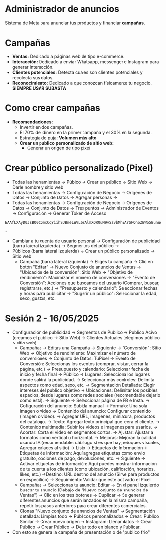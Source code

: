 # Administrador de anuncios
Sistema de Meta para anunciar tus productos y financiar **campañas**.

# Campañas
- **Ventas:** Dedicado a páginas web de tipo e-commerce.
- **Interacción:** Dedicado a enviar Whatsapp, messenger e Instagram para generar interacción.
- **Clientes potenciales:** Detecta cuales son clientes potenciales y recolecta sus datos.
- **Reconocimiento:** Dedicado a que conozcan físicamente tu negocio.
**SIEMPRE USAR SUBASTA**
# Como crear campañas
- **Recomendaciones:**
	- Invertir en dos campañas.
	- El 70% del dinero en la primer campaña y el 30% en la segunda.
	- Estrategia de puja: **Volumen más alto**
	- **Crear un publico personalizado de sitio web:**
		- Generar un origen de tipo pixel

# Crear público personalizado (Pixel)
- Todas las herramientas -> Púbico -> Crear un público -> Sitio Web -> Darle nombre y sitio web
- Todas las herramientas -> Configuración de Negocio -> Orígenes de Datos -> Conjunto de Datos -> Agregar personas -> 
- Todas las herramientas -> Configuración de Negocio -> Orígenes de Datos -> Conjunto de Datos -> Tres puntos -> Administrador de Eventos -> Configuración -> Generar Token de Acceso   
```javascript
EAAfLXAyD0JsBO0CQmxCqYiihSJBmeLWVL6ZAlmXQR0uM9vSzvbMhZArSFQnoZBWo5Bunuoe1grrJtUxSsGNEXFe01ZCbw2T1iZBQ9gKVFMi5cJZB3rJhrIR2F1Vi3B22kWNh2Ij5NxKUuzlvs3s3n5LrQenBZB9R4BODkCPHw6VArYsnWGo6xjOulzrRnjvzowpcQZDZD
```
	- 
- Cambiar a tu cuenta de usuario personal -> Configuración de publicidad (barra lateral izquierda) -> Segmentos del público -> 
- Públicos (barra lateral izquierda) -> Crear un público personalizado -> Sitio web
	- Campaña (barra lateral izquierda) -> Eliges tu campaña -> Clic en botón "Editar" -> Nuevo Conjunto de anuncios de Ventas -> "Ubicación de la conversión": Sitio Web -> "Objetivo de rendimiento": Maximizar el número de conversiones -> "Evento de Conversión": Acciones que buscamos del usuario (Comprar, buscar, registrarse, etc.) -> "Presupuesto y calendario": Seleccionar fechas y horas para publicitar -> "Sugerir un público": Seleccionar la edad, sexo, gustos, etc.

# Sesión 2 - 16/05/2025

- Configuración de publicidad -> Segmentos de Publico -> Publico Acivo (creamos el publico -> Sitio Web) -> Clientes Actuales (elegimos público > sitio web).
	- Campañas -> Editas una Campaña -> Siguiente -> "Conversión": Sitio Web -> Objetivo de rendimiento: Maximizar el número de conversiones -> Conjunto de Datos: TuPixel -> Evento de Conversión: Seleccionas los eventos (comprar, visitar, cerrar la página, etc.) -> Presupuesto y calendario: Seleccionar fecha de inicio y fecha final -> Público -> Lugares: Selecciona los lugares dónde saldrá la publicidad. -> Seleccionar más controles: Delimita aspectos como edad, sexo, etc. -> Segmentación Detallada: Elegir intereses del publico objetivo -> Ubicaciones: Delimitar los posibles espacios, desde lugares como redes sociales (recomendable dejarlo como está). -> Siguiente -> Seleccionar página de FB e Insta. -> Cofiguración del anuncio: Subida manual -> Formato: Una sola imagen o video -> Contenido del anumcio: Configurar contenido (imagen o video). -> Agregar URL, imagenes, miniatura, productos del catalogo. -> Texto: Agregar texto principal que leera el cliente. -> Contenido multimedia: Subir los videos e imagenes para usarlos. -> Acortar: Corta el video en segmentos cortos. -> Ajustar: Ajustar a formatos como vertical u horizontal. -> Mejoras: Mejoran la calidad usando IA (recomendable: cátalogo si es que hay, retoques visuales, Agregar enlaces al sitio) -> Listo -> Etiquetas de Información-> Etiquetas de información: Aquí agregas etiquetas como envio gratuito, opciones de pago, devoluciones, etc. -> Siguiente -> Activar etiquetas de información: Aquí puedes mostrar información de tu cuenta a los clientes (como ubicación, calificación, horarios, likes, etc.) ->Destino: URL destino del anuncio (Sirve para productos en especifico) -> Seguimiento: Validar que este activado el Pixel
	- Campañas -> Seleccionas tu anuncio: Editar -> En el panel izquierdo buscar tu anuncio (Debajo de "Nuevo conjunto de anuncios de Ventas") -> Clic en los tres botones -> Duplicar -> Se generar diferentes anuncios que serán lanzados en la misma campaña, repetir los pasos anteriores para crear diferentes comerciales.
	- Clonas "Nuevo conjunto de anuncios de Ventas" -> Segmentación detallada: Limpias todo -> Públicos personalizados -> Crear: Público Similar -> Crear nuevo origen -> Instagram: Llenar datos -> Crear Público -> Crear Público -> Dejar todo en blanco y Publicar. 
- Con esto se genera la campaña de presentación o de "publico frio"